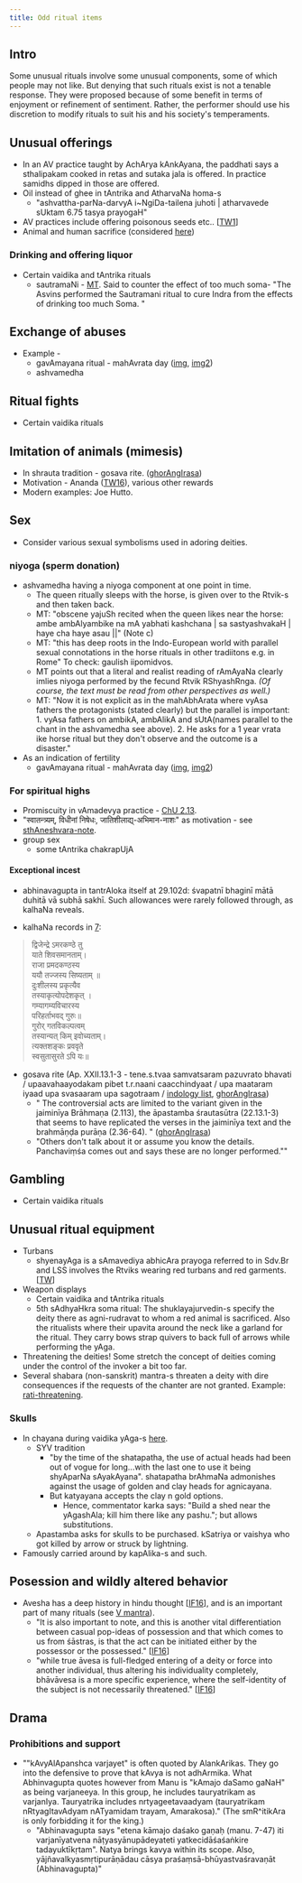 ```yaml
---
title: Odd ritual items 
---
```


## Intro
Some unusual rituals involve some unusual components, some of which people may not like. But denying that such rituals exist is not a tenable response. They were proposed because of some benefit in terms of enjoyment or refinement of sentiment. Rather, the performer should use his discretion to modify rituals to suit his and his society's temperaments.

## Unusual offerings
- In an AV practice taught by AchArya kAnkAyana, the paddhati says a sthalipakam cooked in retas and sutaka jala is offered. In practice samidhs dipped in those are offered.
- Oil instead of ghee in tAntrika and AtharvaNa homa-s
    - "ashvattha-parNa-darvyA i~NgiDa-tailena juhoti | atharvavede sUktam 6.75 tasya prayogaH"
- AV practices include offering poisonous seeds etc.. \[[TW1](https://twitter.com/RangaTheDude/status/880476974145077248)\]
- Animal and human sacrifice (considered [here](../../../social-cultivation/violence/))

### Drinking and offering liquor
- Certain vaidika and tAntrika rituals
    - sautramaNi - [MT](https://manasataramgini.wordpress.com/2007/05/06/on-the-sautramani/). Said to counter the effect of too much soma- "The Asvins performed the Sautramani ritual to cure Indra from the effects of drinking too much Soma. "


## Exchange of abuses
- Example -
    - gavAmayana ritual - mahAvrata day ([img](http://i.imgur.com/BaUxdMU.jpg), [img2](http://i.imgur.com/r4qU6nv.png))
    - ashvamedha

## Ritual fights
- Certain vaidika rituals

## Imitation of animals (mimesis)
- In shrauta tradition - gosava rite. ([ghorAngIrasa](https://aryanthought.wordpress.com/2016/03/24/gosava-and-bovine-mimesis-in-ritual-part-1/))
- Motivation - Ananda ([TW16](https://twitter.com/GhorAngirasa/status/747747908552822786)), various other rewards
- Modern examples: Joe Hutto.

## Sex
- Consider various sexual symbolisms used in adoring deities.

### niyoga (sperm donation)
- ashvamedha having a niyoga component at one point in time.
  - The queen ritually sleeps with the horse, is given over to the Rtvik-s and then taken back.
  - MT: "obscene yajuSh recited when the queen likes near the horse: ambe ambAlyambike na mA yabhati kashchana | sa sastyashvakaH | haye cha haye asau ||" (Note c)
  - MT: "this has deep roots in the Indo-European world with parallel sexual connotations in the horse rituals in other tradiitons e.g. in Rome" To check: gaulish iipomidvos.
  - MT points out that a literal and realist reading of rAmAyaNa clearly imlies niyoga performed by the fecund Rtvik RShyashRnga. *(Of course, the text must be read from other perspectives as well.)*
  - MT: "Now it is not explicit as in the mahAbhArata where vyAsa fathers the protagonists (stated clearly) but the parallel is important: 1. vyAsa fathers on ambikA, ambAlikA and sUtA(names parallel to the chant in the ashvamedha see above). 2. He asks for a 1 year vrata ike horse ritual but they don't observe and the outcome is a disaster."
- As an indication of fertility
  - gavAmayana ritual - mahAvrata day ([img](http://i.imgur.com/BaUxdMU.jpg), [img2](http://i.imgur.com/r4qU6nv.png))

### For spiritual highs 
- Promiscuity in vAmadevya practice - [ChU 2.13](/vedAH_sAma/tANDyam/ChAndogyopaniShat/sarva-prastutiH/2/13/). 
- "स्वातन्त्र्यम्, विधीनां निषेधः, जातिशीलाद्य्-अभिमान-नाशः" as motivation - see [sthAneshvara-note](/AgamaH/AryaH/hinduism/articles/tantrAgamAH/sthAneshvaraH/pancha-makArAH/).
- group sex
    - some tAntrika chakrapUjA

#### Exceptional incest
- abhinavagupta in tantrAloka itself at 29.102d: śvapatnī bhaginī mātā duhitā vā subhā sakhī. Such allowances were rarely followed through, as kalhaNa reveals.

- kalhaNa records in [7](/purANam/aitihyam/kalhaNa-rAjatarangiNI/07/):

> द्विजेन्द्रे ऽमरकण्ठे तु  
याते शिवसमानताम्।  
राजा प्रमदकण्ठस्य  
ययौ तज्जस्य सिष्यताम् ॥  
दुःशीलस्य प्रकृत्यैव  
तस्याकृत्योपदेशकृत् ।  
गम्यागम्यविचारस्य  
परिहर्ताभवद् गुरुः॥  
गुरोर् गतविकल्पत्वम्  
तस्यान्यत् किम् इवोच्यताम्।   
त्यक्तशङ्कः प्रववृते  
स्वसुतासुरते ऽपि यः॥


- gosava rite (Ap. XXII.13.1-3 - tene.s.tvaa samvatsaram pazuvrato bhavati / upaavahaayodakam pibet t.r.naani caacchindyaat / upa maataram iyaad upa svasaaram upa sagotraam / [indology list](http://list.indology.info/pipermail/indology_list.indology.info/1998-February/010645.html), [ghorAngIrasa](https://aryanthought.wordpress.com/2016/03/24/gosava-and-bovine-mimesis-in-ritual-part-1/))
  - " The controversial acts are limited to the variant given in the jaiminīya Brāhmaṇa (2.113), the āpastamba śrautasūtra (22.13.1-3) that seems to have replicated the verses in the jaiminīya text and the brahmāṇḍa purāṇa (2.36-64). " ([ghorAngIrasa](https://aryanthought.wordpress.com/2016/03/24/gosava-and-bovine-mimesis-in-ritual-part-1/))
  - "Others don't talk about it or assume you know the details. Panchaviṃśa comes out and says these are no longer performed.""

## Gambling
- Certain vaidika rituals

## Unusual ritual equipment
- Turbans
    - shyenayAga is a sAmavediya abhicAra prayoga referred to in Sdv.Br and LSS involves the Rtviks wearing red turbans and red garments. \[[TW](https://twitter.com/GhorAngirasa/status/889324912749330432)\]
- Weapon displays
    - Certain vaidika and tAntrika rituals
    -  5th sAdhyaHkra soma ritual: The shuklayajurvedin-s specify the deity there as agni-rudravat to whom a red animal is sacrificed. Also the ritualists where their upavita around the neck like a garland for the ritual. They carry bows strap quivers to back full of arrows while performing the yAga.
- Threatening the deities! Some stretch the concept of deities coming under the control of the invoker a bit too far.  
- Several shabara (non-sanskrit) mantra-s threaten a deity with dire consequences if the requests of the chanter are not granted. Example: [rati-threatening](../../rati-threat/).

### Skulls
- In chayana during vaidika yAga-s [here](http://i.imgur.com/1H9XrMy.png).
    - SYV tradition
        - "by the time of the shatapatha, the use of actual heads had been out of vogue  for long...with the last one to use it being shyAparNa sAyakAyana".  shatapatha brAhmaNa admonishes against the usage of golden and clay heads for agnicayana.
        - But katyayana accepts the clay n gold options.
            - Hence, commentator karka says: "Build a shed near the yAgashAla; kill him there like any pashu."; but allows substitutions.
    - Apastamba asks for skulls to be purchased. kSatriya or vaishya who got killed by arrow or struck by lightning. 
- Famously carried around by kapAlika-s and such.

## Posession and wildly altered behavior
- Avesha has a deep history in hindu thought \[[IF16](http://indiafacts.org/brief-study-possession-hinduism-ii-spiritual-context/)\], and is an important part of many rituals (see [V mantra](../../../../mantra/meta/)).
    - "It is also important to note, and this is another vital differentiation between casual pop-ideas of possession and that which comes to us from śāstras, is that the act can be initiated either by the possessor or the possessed." \[[IF16](http://indiafacts.org/brief-study-possession-hinduism-ii-spiritual-context/)\]
    - "while true āvesa is full-fledged entering of a deity or force into another individual, thus altering his individuality completely, bhāvāvesa is a more specific experience, where the self-identity of the subject is not necessarily threatened." \[[IF16](http://indiafacts.org/brief-study-possession-hinduism-ii-spiritual-context/)\]

## Drama
### Prohibitions and support
- ""kAvyAlApanshca varjayet" is often quoted by AlankArikas. They go into the defensive to prove that kAvya is not adhArmika. What Abhinvagupta quotes however from Manu is "kAmajo daSamo gaNaH" as being varjaneeya. In this group, he includes tauryatrikam as varjanIya. Tauryatrika includes nrtyageetavaadyam (tauryatrikam nRtyagItavAdyam nATyamidam trayam, Amarakosa)." (The smR^itikAra is only forbidding it for the king.)
  - "Abhinavagupta says "etena kāmajo daśako gaṇaḥ (manu. 7-47) iti varjanīyatvena nāṭyasyānupādeyateti yatkecidāśaśaṅkire tadayuktīkṛtam". Natya brings kavya within its scope. Also, yājñavalkyasmṛtipurāṇādau cāsya praśaṃsā-bhūyastvaśravaṇāt (Abhinavagupta)"